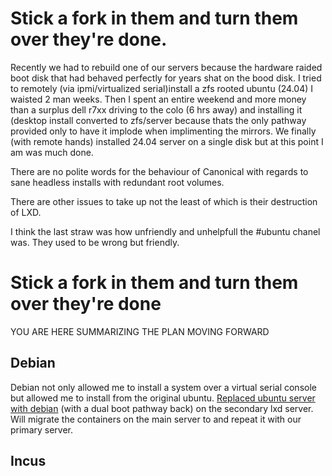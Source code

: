 # Stick a fork in them and turn them over they're done.
Recently we had to rebuild one of our servers because the hardware raided boot disk that had behaved perfectly for years shat on the bood disk. I tried to remotely (via ipmi/virtualized serial)install a zfs rooted ubuntu (24.04) I waisted 2 man weeks. Then I spent an entire weekend and more money than a surplus dell r7xx driving to the colo (6 hrs away) and installing it (desktop install converted to zfs/server because thats the only pathway provided only to have it implode when implimenting the mirrors. We finally (with remote hands) installed 24.04 server on a single disk but at this point I am was much done.

There are no polite words for the behaviour of Canonical with regards to sane headless installs with redundant root volumes. 

There are other issues to take up not the least of which is their destruction of LXD.

I think the last straw was how unfriendly and unhelpfull the #ubuntu chanel was. They used to be wrong but friendly.

# Stick a fork in them and turn them over they're done

YOU ARE HERE SUMMARIZING THE PLAN MOVING FORWARD

## Debian

Debian not only allowed me to install a system over a virtual serial console but allowed me to install from the original ubuntu. [Replaced ubuntu server with debian](https://www.digithink.com/rethinkeverything/no-canonical/debian/) (with a dual boot pathway back) 
on the secondary lxd server. Will migrate the containers on the main server to and repeat it with our primary server.

## Incus